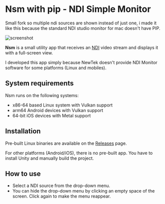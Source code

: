 Nsm with pip - NDI Simple Monitor 
========================
Small fork so multiple ndi sources are shown instead of just one, i made it like this because the standard NDI studio monitor for mac doesn't have PIP.

![screenshot](https://i.imgur.com/k1aF4J0l.jpg)

**Nsm** is a small utility app that receives an [NDI] video stream and displays
it with a full-screen view.

[NDI]: https://www.newtek.com/ndi/

I developed this app simply because NewTek doesn't provide NDI Monitor software
for some platforms (Linux and mobiles).

System requirements
-------------------

Nsm runs on the following systems:

- x86-64 based Linux system with Vulkan support
- arm64 Android devices with Vulkan support
- 64-bit iOS devices with Metal support

Installation
------------

Pre-built Linux binaries are available on the [Releases] page.

[Releases]: https://github.com/keijiro/Nsm/releases

For other platforms (Android/iOS), there is no pre-built app. You have to
install Unity and manually build the project.

How to use
----------

- Select a NDI source from the drop-down menu.
- You can hide the drop-down menu by clicking an empty space of the screen.
  Click again to make the menu reappear.
